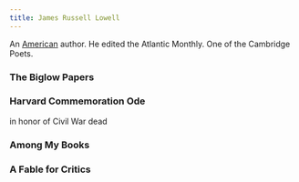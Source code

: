 ```yaml
---
title: James Russell Lowell
---
```


An [American](../index.html) author. He edited the Atlantic Monthly. One of the Cambridge Poets.

### The Biglow Papers

### Harvard Commemoration Ode

in honor of Civil War dead

### Among My Books

### A Fable for Critics
